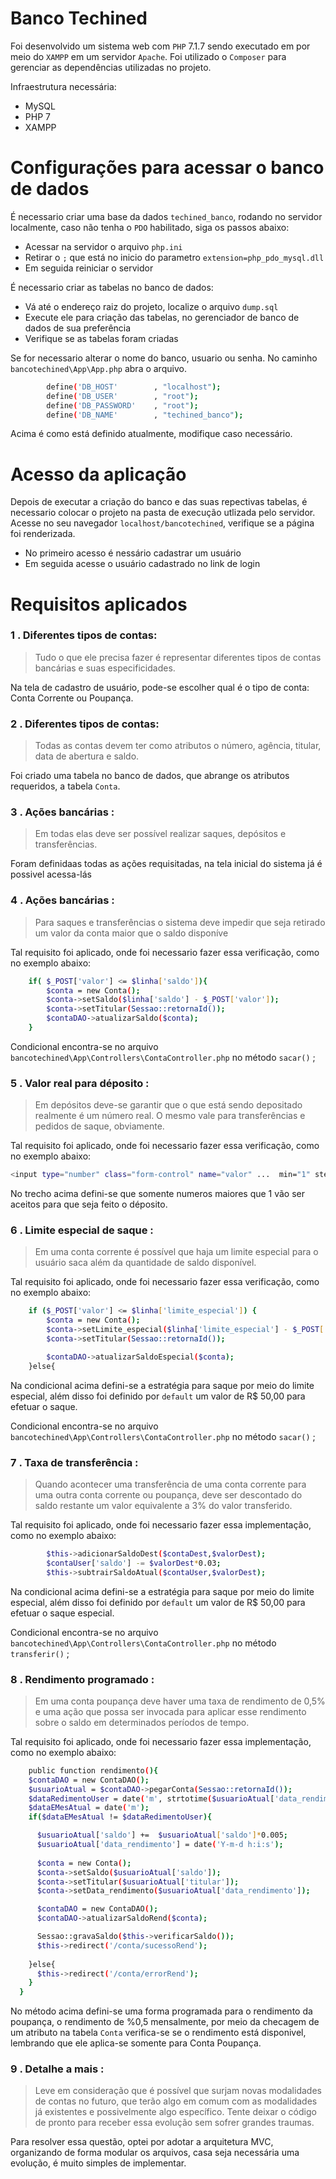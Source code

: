 # Banco Techined

Foi desenvolvido um sistema web com `PHP` 7.1.7 sendo executado em por meio do `XAMPP` em um servidor `Apache`. Foi utilizado o `Composer` para gerenciar as dependências utilizadas no projeto.

Infraestrutura necessária:
  - MySQL
  - PHP 7
  - XAMPP

# Configurações para acessar o banco de dados
É necessario criar uma base da dados `techined_banco`, rodando no servidor localmente, caso não tenha o `PDO` habilitado, siga os passos abaixo:
  - Acessar na servidor o arquivo `php.ini`
  - Retirar o `;` que está no inicio do parametro `extension=php_pdo_mysql.dll`
  - Em seguida reiniciar o servidor

É necessario criar as tabelas no banco de dados:
  - Vá até o endereço raiz do projeto, localize o arquivo `dump.sql`
  - Execute ele para criação das  tabelas, no gerenciador de banco de dados de sua preferência
  - Verifique se as tabelas foram criadas

Se for necessario alterar o nome do banco, usuario ou senha. No caminho `bancotechined\App\App.php` abra o arquivo.

```sh
        define('DB_HOST'        , "localhost");
        define('DB_USER'        , "root");
        define('DB_PASSWORD'    , "root");
        define('DB_NAME'        , "techined_banco");
```

Acima é como está definido atualmente, modifique caso necessário.
# Acesso da aplicação
Depois de executar a criação do banco e das suas repectivas tabelas, é necessario colocar o projeto na pasta de execução utlizada pelo servidor. Acesse no seu navegador `localhost/bancotechined`, verifique se a página foi renderizada.

-   No primeiro acesso é nessário cadastrar um usuário
-   Em seguida acesse o usuário cadastrado no link de login

# Requisitos aplicados

### 1 . Diferentes tipos de contas:
> Tudo o que ele precisa fazer é representar diferentes tipos de contas bancárias e  suas especificidades.

Na tela de cadastro de usuário, pode-se escolher qual é o tipo de conta: Conta Corrente ou Poupança. 

### 2 . Diferentes tipos de contas:
> Todas as contas devem ter como atributos o número, agência, titular, data de abertura e saldo.

Foi criado uma tabela no banco de dados, que abrange os atributos requeridos, a tabela `Conta`.

### 3 . Ações bancárias :
> Em todas elas deve ser possível realizar saques, depósitos e transferências.

Foram definidaas todas as ações requisitadas, na tela inicial do sistema já é possivel acessa-lás 

### 4 . Ações bancárias :
> Para saques e transferências o sistema deve impedir que seja retirado um valor da conta maior que o saldo disponíve

Tal requisito foi aplicado, onde foi necessario fazer essa verificação, como no exemplo abaixo: 

```sh
    if( $_POST['valor'] <= $linha['saldo']){
        $conta = new Conta();
        $conta->setSaldo($linha['saldo'] - $_POST['valor']);
        $conta->setTitular(Sessao::retornaId());
        $contaDAO->atualizarSaldo($conta);
    }
```

Condicional encontra-se no arquivo `bancotechined\App\Controllers\ContaController.php` no método `sacar()` ;

### 5 . Valor real para déposito :
> Em depósitos deve-se garantir que o que está sendo depositado realmente é um número real. O mesmo vale para transferências e pedidos de saque, obviamente.

Tal requisito foi aplicado, onde foi necessario fazer essa verificação, como no exemplo abaixo: 

```sh
<input type="number" class="form-control" name="valor" ...  min="1" step="0.01" required>
```

No trecho acima defini-se que somente numeros maiores que 1 vão ser aceitos para que seja feito o déposito.

### 6 . Limite especial de saque :
> Em uma conta corrente é possível que haja um limite especial para o usuário saca além da quantidade de saldo disponível.

Tal requisito foi aplicado, onde foi necessario fazer essa verificação, como no exemplo abaixo: 

```sh
    if ($_POST['valor'] <= $linha['limite_especial']) {
        $conta = new Conta();
        $conta->setLimite_especial($linha['limite_especial'] - $_POST['valor']);
        $conta->setTitular(Sessao::retornaId());

        $contaDAO->atualizarSaldoEspecial($conta);
    }else{
```

Na condicional acima defini-se a estratégia para saque por meio do  limite especial, além disso foi definido por `default` um valor de R$ 50,00 para efetuar o saque.

Condicional encontra-se no arquivo `bancotechined\App\Controllers\ContaController.php` no método `sacar()` ;

### 7 . Taxa de transferência :
> Quando acontecer uma transferência de uma conta corrente para uma outra conta corrente ou poupança, deve ser descontado do saldo restante um valor equivalente a 3% do valor transferido.

Tal requisito foi aplicado, onde foi necessario fazer essa implementação, como no exemplo abaixo: 

```sh
        $this->adicionarSaldoDest($contaDest,$valorDest);
        $contaUser['saldo'] -= $valorDest*0.03;
        $this->subtrairSaldoAtual($contaUser,$valorDest);
```

Na condicional acima defini-se a estratégia para saque por meio do  limite especial, além disso foi definido por `default` um valor de R$ 50,00 para efetuar o saque especial.

Condicional encontra-se no arquivo `bancotechined\App\Controllers\ContaController.php` no método `transferir()` ;

### 8 . Rendimento programado :
> Em uma conta poupança deve haver uma taxa de rendimento de 0,5% e uma ação que possa ser invocada para aplicar esse rendimento sobre o saldo em determinados períodos de tempo.

Tal requisito foi aplicado, onde foi necessario fazer essa implementação, como no exemplo abaixo: 

```sh
    public function rendimento(){
    $contaDAO = new ContaDAO();
    $usuarioAtual = $contaDAO->pegarConta(Sessao::retornaId()); 
    $dataRedimentoUser = date('m', strtotime($usuarioAtual['data_rendimento']));
    $dataEMesAtual = date('m');
    if($dataEMesAtual != $dataRedimentoUser){

      $usuarioAtual['saldo'] +=  $usuarioAtual['saldo']*0.005;
      $usuarioAtual['data_rendimento'] = date('Y-m-d h:i:s');
      
      $conta = new Conta();
      $conta->setSaldo($usuarioAtual['saldo']);
      $conta->setTitular($usuarioAtual['titular']);
      $conta->setData_rendimento($usuarioAtual['data_rendimento']);

      $contaDAO = new ContaDAO();
      $contaDAO->atualizarSaldoRend($conta);

      Sessao::gravaSaldo($this->verificarSaldo());
      $this->redirect('/conta/sucessoRend');
    
    }else{
      $this->redirect('/conta/errorRend');
    }
  }
```

No método acima defini-se uma forma programada para o rendimento da poupança, o rendimento de %0,5 mensalmente, por meio da checagem de um atributo na tabela `Conta` verifica-se se o rendimento está disponivel, lembrando que ele aplica-se somente para Conta Poupança.

### 9 . Detalhe a mais :

> Leve em consideração que é possível que surjam novas modalidades de contas no futuro, que terão algo em comum com as modalidades já existentes e possivelmente algo específico. Tente deixar o código de pronto para receber essa evolução sem sofrer grandes traumas.

Para resolver essa questão, optei por adotar a arquitetura MVC, organizando de forma modular os arquivos, casa seja necessária uma evolução, é muito simples de implementar.